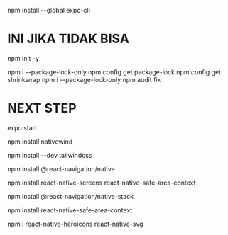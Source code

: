 npm install --global expo-cli


INI JIKA TIDAK BISA
================================
npm init -y

npm i --package-lock-only
npm config get package-lock
npm config get shrinkwrap
npm i --package-lock-only
npm audit fix


NEXT STEP
===========================

expo start


npm install nativewind

npm install --dev tailwindcss

npm install @react-navigation/native

npm install react-native-screens react-native-safe-area-context

npm install @react-navigation/native-stack

npm install react-native-safe-area-context

npm i react-native-heroicons react-native-svg